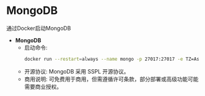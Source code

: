 # MongoDB

通过Docker启动MongoDB

- **MongoDB**
  - 启动命令:
    ```bash
    docker run --restart=always --name mongo -p 27017:27017 -e TZ=Asia/Shanghai --privileged=true -e MONGO_INITDB_ROOT_USERNAME=mongo -e MONGO_INITDB_ROOT_PASSWORD=mongo -d mongo:latest
    ```
  - 开源协议: MongoDB 采用 SSPL 开源协议。
  - 商用说明: 可免费用于商用，但需遵循许可条款，部分部署或高级功能可能需要商业授权。